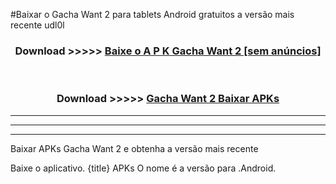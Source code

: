 #Baixar o Gacha Want 2   para tablets Android gratuitos a versão mais recente udl0l


<div align="center">
<h3>Download >>>>> <a href="https://pt-web.web.app/?pt= Gacha Want 2 ">Baixe o A P K Gacha Want 2  [sem anúncios]</a></h3><br>

<h3>Download >>>>> <a href="https://pt-web.web.app/?pt= Gacha Want 2 ">Gacha Want 2  Baixar APKs</a></h3>
</div>

----------------------------------------------------------

----------------------------------------------------------

----------------------------------------------------------

Baixar APKs Gacha Want 2  e obtenha a versão mais recente

Baixe o aplicativo. {title} APKs O nome é a versão para .Android.


